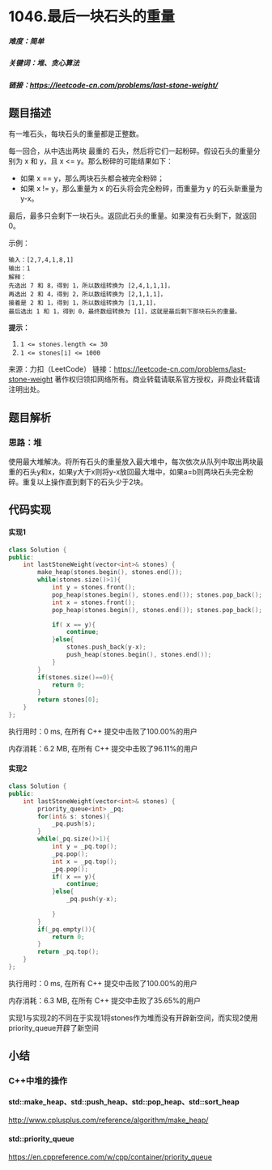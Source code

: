 # 1046.最后一块石头的重量

##### 难度：简单

##### 关键词：堆、贪心算法

##### 链接：https://leetcode-cn.com/problems/last-stone-weight/

## 题目描述

有一堆石头，每块石头的重量都是正整数。

每一回合，从中选出两块 最重的 石头，然后将它们一起粉碎。假设石头的重量分别为 x 和 y，且 x <= y。那么粉碎的可能结果如下：

- 如果 x == y，那么两块石头都会被完全粉碎；
- 如果 x != y，那么重量为 x 的石头将会完全粉碎，而重量为 y 的石头新重量为 y-x。

最后，最多只会剩下一块石头。返回此石头的重量。如果没有石头剩下，就返回 0。

示例：

```
输入：[2,7,4,1,8,1]
输出：1
解释：
先选出 7 和 8，得到 1，所以数组转换为 [2,4,1,1,1]，
再选出 2 和 4，得到 2，所以数组转换为 [2,1,1,1]，
接着是 2 和 1，得到 1，所以数组转换为 [1,1,1]，
最后选出 1 和 1，得到 0，最终数组转换为 [1]，这就是最后剩下那块石头的重量。
```

**提示：**

1. `1 <= stones.length <= 30`
2. `1 <= stones[i] <= 1000`

来源：力扣（LeetCode）
链接：https://leetcode-cn.com/problems/last-stone-weight
著作权归领扣网络所有。商业转载请联系官方授权，非商业转载请注明出处。

## 题目解析

### 思路：堆

使用最大堆解决。将所有石头的重量放入最大堆中，每次依次从队列中取出两块最重的石头y和x，如果y大于x则将y-x放回最大堆中，如果a=b则两块石头完全粉碎。重复以上操作直到剩下的石头少于2块。

## 代码实现

#### 实现1

```c++
class Solution {
public:
    int lastStoneWeight(vector<int>& stones) {
        make_heap(stones.begin(), stones.end());
        while(stones.size()>1){
            int y = stones.front();
            pop_heap(stones.begin(), stones.end()); stones.pop_back();
            int x = stones.front();
            pop_heap(stones.begin(), stones.end()); stones.pop_back();

            if( x == y){
                continue;
            }else{
                stones.push_back(y-x);
                push_heap(stones.begin(), stones.end());
            }
        }
        if(stones.size()==0){
            return 0;
        }
        return stones[0];
    }
};
```

执行用时：0 ms, 在所有 C++ 提交中击败了100.00%的用户

内存消耗：6.2 MB, 在所有 C++ 提交中击败了96.11%的用户

#### 实现2

```c++
class Solution {
public:
    int lastStoneWeight(vector<int>& stones) {
        priority_queue<int> _pq;
        for(int& s: stones){
            _pq.push(s);
        }
        while(_pq.size()>1){
            int y = _pq.top();
            _pq.pop();
            int x = _pq.top();
            _pq.pop();
            if( x == y){
                continue;
            }else{
                _pq.push(y-x);
                
            }
        }
        if(_pq.empty()){
            return 0;
        }
        return _pq.top();
    }
};
```

执行用时：0 ms, 在所有 C++ 提交中击败了100.00%的用户

内存消耗：6.3 MB, 在所有 C++ 提交中击败了35.65%的用户

实现1与实现2的不同在于实现1将stones作为堆而没有开辟新空间，而实现2使用priority_queue开辟了新空间

## 小结

### C++中堆的操作

####  std::make_heap、std::push_heap、std::pop_heap、std::sort_heap

http://www.cplusplus.com/reference/algorithm/make_heap/

#### std::priority_queue

https://en.cppreference.com/w/cpp/container/priority_queue
